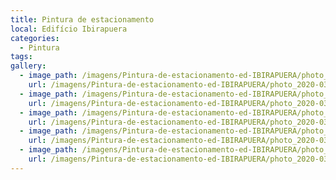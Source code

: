 ```yaml
---
title: Pintura de estacionamento 
local: Edifício Ibirapuera
categories:
  - Pintura
tags:
gallery:
  - image_path: /imagens/Pintura-de-estacionamento-ed-IBIRAPUERA/photo_2020-03-12_08-51-24 (2).jpg
    url: /imagens/Pintura-de-estacionamento-ed-IBIRAPUERA/photo_2020-03-12_08-51-24 (2).jpg
  - image_path: /imagens/Pintura-de-estacionamento-ed-IBIRAPUERA/photo_2020-03-12_08-51-24 (3).jpg
    url: /imagens/Pintura-de-estacionamento-ed-IBIRAPUERA/photo_2020-03-12_08-51-24 (3).jpg
  - image_path: /imagens/Pintura-de-estacionamento-ed-IBIRAPUERA/photo_2020-03-12_08-51-24.jpg
    url: /imagens/Pintura-de-estacionamento-ed-IBIRAPUERA/photo_2020-03-12_08-51-24.jpg
  - image_path: /imagens/Pintura-de-estacionamento-ed-IBIRAPUERA/photo_2020-03-12_08-51-25 (2).jpg
    url: /imagens/Pintura-de-estacionamento-ed-IBIRAPUERA/photo_2020-03-12_08-51-25 (2).jpg
  - image_path: /imagens/Pintura-de-estacionamento-ed-IBIRAPUERA/photo_2020-03-12_08-51-25.jpg
    url: /imagens/Pintura-de-estacionamento-ed-IBIRAPUERA/photo_2020-03-12_08-51-25.jpg
---
```


